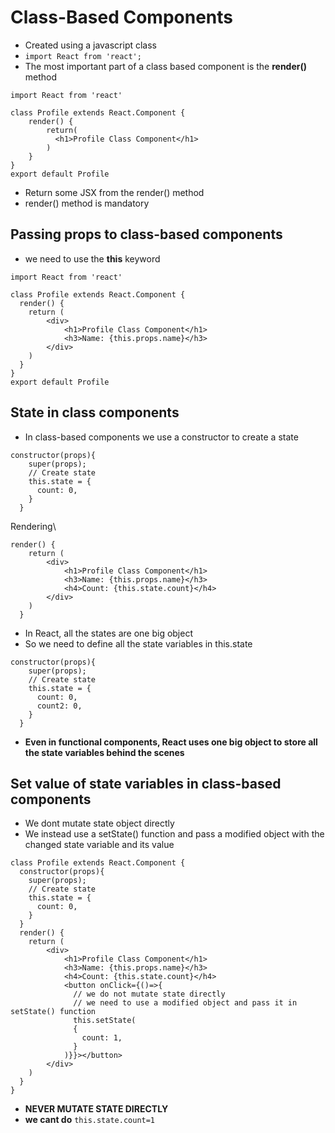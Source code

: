 # Class-Based Components
- Created using a javascript class
- ```import React from 'react';```
- The most important part of a class based component is the **render()** method

```
import React from 'react'

class Profile extends React.Component {
    render() {
        return(
          <h1>Profile Class Component</h1>
        )
    }
}
export default Profile
``` 
- Return some JSX from the render() method
- render() method is mandatory

## Passing props to class-based components
- we need to use the **this** keyword
```
import React from 'react'

class Profile extends React.Component {
  render() {
    return (
        <div>
            <h1>Profile Class Component</h1>
            <h3>Name: {this.props.name}</h3>
        </div>
    )
  }
}
export default Profile
```

## State in class components
- In class-based components we use a constructor to create a state
```
constructor(props){
    super(props);
    // Create state
    this.state = {
      count: 0,
    }
  }
```
Rendering\
```
render() {
    return (
        <div>
            <h1>Profile Class Component</h1>
            <h3>Name: {this.props.name}</h3>
            <h4>Count: {this.state.count}</h4>
        </div>
    )
  }
```
- In React, all the states are one big object
- So we need to define all the state variables in this.state
```
constructor(props){
    super(props);
    // Create state
    this.state = {
      count: 0,
      count2: 0,
    }
  }
```
- **Even in functional components, React uses one big object to store all the state variables behind the scenes**

## Set value of state variables in class-based components
- We dont mutate state object directly
- We instead use a setState() function and pass a modified object with the changed state variable and its value
```
class Profile extends React.Component {
  constructor(props){
    super(props);
    // Create state
    this.state = {
      count: 0,
    }
  }
  render() {
    return (
        <div>
            <h1>Profile Class Component</h1>
            <h3>Name: {this.props.name}</h3>
            <h4>Count: {this.state.count}</h4>
            <button onClick={()=>{
              // we do not mutate state directly
              // we need to use a modified object and pass it in setState() function
              this.setState(
              {
                count: 1,
              }
            )}}></button>
        </div>
    )
  }
}
```
- **NEVER MUTATE STATE DIRECTLY**
- **we cant do** ```this.state.count=1```


